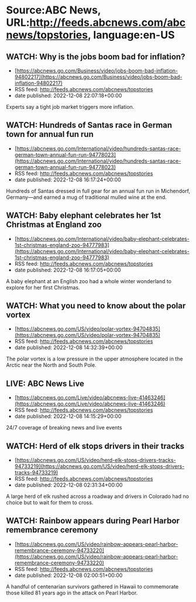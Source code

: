 # Source:ABC News, URL:http://feeds.abcnews.com/abcnews/topstories, language:en-US

## WATCH:  Why is the jobs boom bad for inflation?
 - [https://abcnews.go.com/Business/video/jobs-boom-bad-inflation-94802217](https://abcnews.go.com/Business/video/jobs-boom-bad-inflation-94802217)
 - RSS feed: http://feeds.abcnews.com/abcnews/topstories
 - date published: 2022-12-08 22:07:18+00:00

Experts say a tight job market triggers more inflation.

## WATCH:  Hundreds of Santas race in German town for annual fun run
 - [https://abcnews.go.com/International/video/hundreds-santas-race-german-town-annual-fun-run-94778023](https://abcnews.go.com/International/video/hundreds-santas-race-german-town-annual-fun-run-94778023)
 - RSS feed: http://feeds.abcnews.com/abcnews/topstories
 - date published: 2022-12-08 16:17:24+00:00

Hundreds of Santas dressed in full gear for an annual fun run in Michendorf, Germany—and earned a mug of traditional mulled wine at the end.

## WATCH:  Baby elephant celebrates her 1st Christmas at England zoo
 - [https://abcnews.go.com/International/video/baby-elephant-celebrates-1st-christmas-england-zoo-94777983](https://abcnews.go.com/International/video/baby-elephant-celebrates-1st-christmas-england-zoo-94777983)
 - RSS feed: http://feeds.abcnews.com/abcnews/topstories
 - date published: 2022-12-08 16:17:05+00:00

A baby elephant at an English zoo had a whole winter wonderland to explore for her first Christmas.

## WATCH:  What you need to know about the polar vortex
 - [https://abcnews.go.com/US/video/polar-vortex-94704835](https://abcnews.go.com/US/video/polar-vortex-94704835)
 - RSS feed: http://feeds.abcnews.com/abcnews/topstories
 - date published: 2022-12-08 14:32:39+00:00

The polar vortex is a low pressure in the upper atmosphere located in the Arctic near the North and South Pole.

## LIVE:  ABC News Live
 - [https://abcnews.go.com/Live/video/abcnews-live-41463246](https://abcnews.go.com/Live/video/abcnews-live-41463246)
 - RSS feed: http://feeds.abcnews.com/abcnews/topstories
 - date published: 2022-12-08 14:15:29+00:00

24/7 coverage of breaking news and live events

## WATCH:  Herd of elk stops drivers in their tracks
 - [https://abcnews.go.com/US/video/herd-elk-stops-drivers-tracks-94733219](https://abcnews.go.com/US/video/herd-elk-stops-drivers-tracks-94733219)
 - RSS feed: http://feeds.abcnews.com/abcnews/topstories
 - date published: 2022-12-08 02:31:34+00:00

A large herd of elk rushed across a roadway and drivers in Colorado had no choice but to wait for them to cross.

## WATCH:  Rainbow appears during Pearl Harbor remembrance ceremony
 - [https://abcnews.go.com/US/video/rainbow-appears-pearl-harbor-remembrance-ceremony-94733220](https://abcnews.go.com/US/video/rainbow-appears-pearl-harbor-remembrance-ceremony-94733220)
 - RSS feed: http://feeds.abcnews.com/abcnews/topstories
 - date published: 2022-12-08 02:00:51+00:00

A handful of centenarian survivors gathered in Hawaii to commemorate those killed 81 years ago in the attack on Pearl Harbor.

